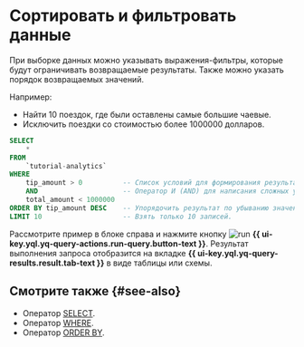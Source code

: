# Сортировать и фильтровать данные

При выборке данных можно указывать выражения-фильтры, которые будут ограничивать возвращаемые результаты. Также можно указать порядок возвращаемых значений.

Например:

* Найти 10 поездок, где были оставлены самые большие чаевые.
* Исключить поездки со стоимостью более 1000000 долларов.

```sql
SELECT
    *
FROM
    `tutorial-analytics`
WHERE
    tip_amount > 0          -- Список условий для формирования результата.
    AND                     -- Оператор И (AND) для написания сложных условий.
    total_amount < 1000000
ORDER BY tip_amount DESC    -- Упорядочить результат по убыванию значений в поле tip_amount.
LIMIT 10                    -- Взять только 10 записей.
```

Рассмотрите пример в блоке справа и нажмите кнопку ![run](../../_assets/console-icons/play-fill.svg) **{{ ui-key.yql.yq-query-actions.run-query.button-text }}**.
Результат выполнения запроса отобразится на вкладке **{{ ui-key.yql.yq-query-results.result.tab-text }}** в виде таблицы или схемы.

## Смотрите также {#see-also}

* Оператор [SELECT](https://ydb.tech/ru/docs/yql/reference/syntax/select).
* Оператор [WHERE](https://ydb.tech/ru/docs/yql/reference/syntax/select#where).
* Оператор [ORDER BY](https://ydb.tech/ru/docs/yql/reference/syntax/select#order-by).
